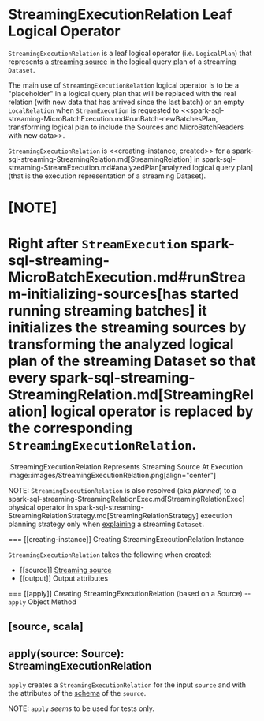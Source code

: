 # StreamingExecutionRelation Leaf Logical Operator

`StreamingExecutionRelation` is a leaf logical operator (i.e. `LogicalPlan`) that represents a [streaming source](Source.md) in the logical query plan of a streaming `Dataset`.

The main use of `StreamingExecutionRelation` logical operator is to be a "placeholder" in a logical query plan that will be replaced with the real relation (with new data that has arrived since the last batch) or an empty `LocalRelation` when `StreamExecution` is requested to <<spark-sql-streaming-MicroBatchExecution.md#runBatch-newBatchesPlan, transforming logical plan to include the Sources and MicroBatchReaders with new data>>.

`StreamingExecutionRelation` is <<creating-instance, created>> for a spark-sql-streaming-StreamingRelation.md[StreamingRelation] in spark-sql-streaming-StreamExecution.md#analyzedPlan[analyzed logical query plan] (that is the execution representation of a streaming Dataset).

[NOTE]
====
Right after `StreamExecution` spark-sql-streaming-MicroBatchExecution.md#runStream-initializing-sources[has started running streaming batches] it initializes the streaming sources by transforming the analyzed logical plan of the streaming Dataset so that every spark-sql-streaming-StreamingRelation.md[StreamingRelation] logical operator is replaced by the corresponding `StreamingExecutionRelation`.
====

.StreamingExecutionRelation Represents Streaming Source At Execution
image::images/StreamingExecutionRelation.png[align="center"]

NOTE: `StreamingExecutionRelation` is also resolved (aka _planned_) to a spark-sql-streaming-StreamingRelationExec.md[StreamingRelationExec] physical operator in spark-sql-streaming-StreamingRelationStrategy.md[StreamingRelationStrategy] execution planning strategy only when [explaining](operators/explain.md) a streaming `Dataset`.

=== [[creating-instance]] Creating StreamingExecutionRelation Instance

`StreamingExecutionRelation` takes the following when created:

* [[source]] [Streaming source](Source.md)
* [[output]] Output attributes

=== [[apply]] Creating StreamingExecutionRelation (based on a Source) -- `apply` Object Method

[source, scala]
----
apply(source: Source): StreamingExecutionRelation
----

`apply` creates a `StreamingExecutionRelation` for the input `source` and with the attributes of the [schema](Source.md#schema) of the `source`.

NOTE: `apply` _seems_ to be used for tests only.
